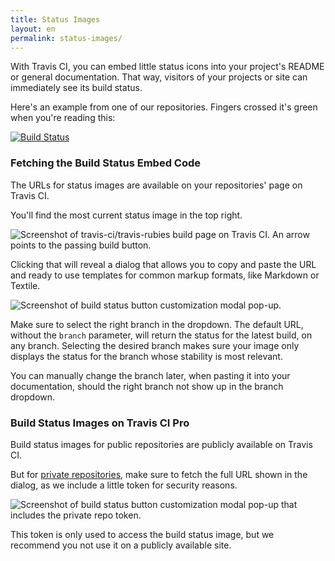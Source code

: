 ```yaml
---
title: Status Images
layout: en
permalink: status-images/
---
```

With Travis CI, you can embed little status icons into your project's README or
general documentation. That way, visitors of your projects or site can
immediately see its build status.

Here's an example from one of our repositories. Fingers crossed it's green when
you're reading this:

[![Build Status](https://travis-ci.org/travis-ci/travis-web.svg?branch=master)](https://travis-ci.org/travis-ci/travis-web)

### Fetching the Build Status Embed Code

The URLs for status images are available on your repositories' page on Travis
CI.

You'll find the most current status image in the top right.

![Screenshot of travis-ci/travis-rubies build page on Travis CI. An arrow points to the passing build button.](http://s3itch.paperplanes.de/statusimage_20140320_112129.jpg)

Clicking that will reveal a dialog that allows you to copy and paste the URL and
ready to use templates for common markup formats, like Markdown or Textile.

![Screenshot of build status button customization modal pop-up.](http://s3itch.paperplanes.de/Travis_CI__Free_Hosted_Continuous_Integration_Platform_for_the_Open_Source_Community_20140320_112210_20140320_112214.jpg)

Make sure to select the right branch in the dropdown. The default URL, without
the `branch` parameter, will return the status for the latest build, on any
branch. Selecting the desired branch makes sure your image only displays the
status for the branch whose stability is most relevant.

You can manually change the branch later, when pasting it into your
documentation, should the right branch not show up in the branch dropdown.

### Build Status Images on Travis CI Pro

Build status images for public repositories are publicly available on Travis CI.

But for [private repositories](https://travis-ci.com), make sure to fetch the
full URL shown in the dialog, as we include a little token for security reasons.

![Screenshot of build status button customization modal pop-up that includes the private repo token.](http://s3itch.paperplanes.de/Travis_CI__Hosted_Continuous_Integration_That_Just_Works_20140320_112255_20140320_112334.jpg)

This token is only used to access the build status image, but we recommend you
not use it on a publicly available site.
